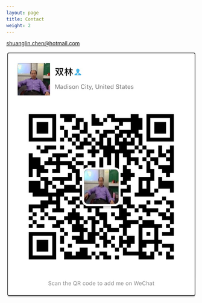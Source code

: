 ```yaml
---
layout: page
title: Contact
weight: 2
---
```


[shuanglin.chen@hotmail.com](mailto:shuanglin.chen@hotmail.com)

![WeChat QR Code](/assets/image/wechat.jpg)
